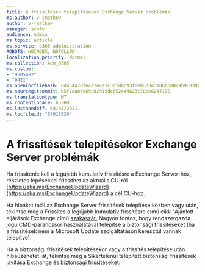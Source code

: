 ```yaml
---
title: A frissítések telepítésekor Exchange Server problémák
ms.author: v-jmathew
author: v-jmathew
manager: scotv
audience: Admin
ms.topic: article
ms.service: o365-administration
ROBOTS: NOINDEX, NOFOLLOW
localization_priority: Normal
ms.collection: Adm_O365
ms.custom:
- "9005482"
- "9421"
ms.openlocfilehash: 6d454a78feca7ece7c3d7d6c93f8eb5d343106b68029b96839b5ff28077d0f25
ms.sourcegitcommit: b5f7da89a650d2915dc652449623c78be6247175
ms.translationtype: MT
ms.contentlocale: hu-HU
ms.lasthandoff: 08/05/2021
ms.locfileid: "54013030"
---
```

# <a name="issues-when-installing-exchange-server-updates"></a>A frissítések telepítésekor Exchange Server problémák

Ha frissítenie kell a legújabb kumulatív frissítésre a Exchange Server-hoz, részletes lépésekkel frissíthet az aktuális CU-ról [https://aka.ms/ExchangeUpdateWizard](https://aka.ms/ExchangeUpdateWizard) a cél CU-hoz.

Ha hibákat talál az Exchange Server frissítések telepítése közben vagy után, tekintse meg a Frissítés a legújabb kumulatív frissítésre című cikk "Ajánlott eljárások Exchange című [szakaszát.](https://docs.microsoft.com/Exchange/plan-and-deploy/install-cumulative-updates) Nagyon fontos, hogy rendszergazda jogú CMD-parancssor használatával telepítse a biztonsági frissítéseket (ha a frissítések nem a Microsoft Update szolgáltatáson keresztül vannak telepítve).

Ha a biztonsági frissítések telepítésekor vagy a frissítés telepítése után hibaüzenetet lát, tekintse meg a Sikertelenül telepített biztonsági frissítések javítása Exchange [és biztonsági frissítéseket.](https://aka.ms/exupdatefaq)
